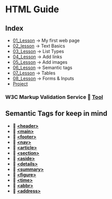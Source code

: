 # HTML Guide

## Index
- [01_Lesson](01_Lesson) &rarr; My first web page
- [02_lesson](02_Lesson) &rarr; Text Basics
- [03_Lesson](03_Lesson) &rarr; List Types
- [04_Lesson](04_Lesson) &rarr; Add links
- [05_Lesson](05_Lesson) &rarr; Add images
- [06_Lesson](06_Lesson) &rarr; Semantic tags
- [07_Lesson](07_Lesson) &rarr; Tables
- [08_Lesson](08_Lesson) &rarr; Forms & Inputs
- [Project](Projects)

### W3C Markup Validation Service 🔗 [Tool](https://validator.w3.org/)

## Semantic Tags for keep in mind
- 🔗 [**&lt;header&gt;**](https://developer.mozilla.org/en-US/docs/Web/HTML/Element/header)
- 🔗 [**&lt;main&gt;**](https://developer.mozilla.org/en-US/docs/Web/HTML/Element/main)
- 🔗 [**&lt;footer&gt;**](https://developer.mozilla.org/en-US/docs/Web/HTML/Element/footer)
- 🔗 [**&lt;nav&gt;**](https://developer.mozilla.org/en-US/docs/Web/HTML/Element/nav)
- 🔗 [**&lt;article&gt;**](https://developer.mozilla.org/en-US/docs/Web/HTML/Element/article)
- 🔗 [**&lt;section&gt;**](https://developer.mozilla.org/en-US/docs/Web/HTML/Element/section)
- 🔗 [**&lt;aside&gt;**](https://developer.mozilla.org/en-US/docs/Web/HTML/Element/aside)
- 🔗 [**&lt;details&gt;**](https://developer.mozilla.org/en-US/docs/Web/HTML/Element/details)
- 🔗 [**&lt;summary&gt;**](https://developer.mozilla.org/en-US/docs/Web/HTML/Element/summary)
- 🔗 [**&lt;figure&gt;**](https://developer.mozilla.org/en-US/docs/Web/HTML/Element/figure)
- 🔗 [**&lt;time&gt;**](https://developer.mozilla.org/en-US/docs/Web/HTML/Element/time)
- 🔗 [**&lt;abbr&gt;**](https://developer.mozilla.org/en-US/docs/Web/HTML/Element/abbr)
- 🔗 [**&lt;address&gt;**](https://developer.mozilla.org/en-US/docs/Web/HTML/Element/address)
